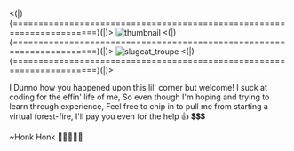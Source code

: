 <(|){======================================================================}(|)>
![thumbnail](https://user-images.githubusercontent.com/63132454/220227726-f3b944a2-ebe0-492c-ae06-f983a1b9bfa7.jpg)
<(|){======================================================================}(|)>
![slugcat_troupe](https://user-images.githubusercontent.com/63132454/220227940-7be83ec0-1f05-4908-9f30-7b7722ea43fc.png)
<(|){======================================================================}(|)>

I Dunno how you happened upon this lil' corner but welcome! I suck at coding for the effin' life of me, So even though I'm hoping and trying to
learn through experience, Feel free to chip in to pull me from starting a virtual forest-fire, I'll pay you even for the help 👍 💲💲💲

~Honk Honk 🤡🎪🍭🎡🎉
